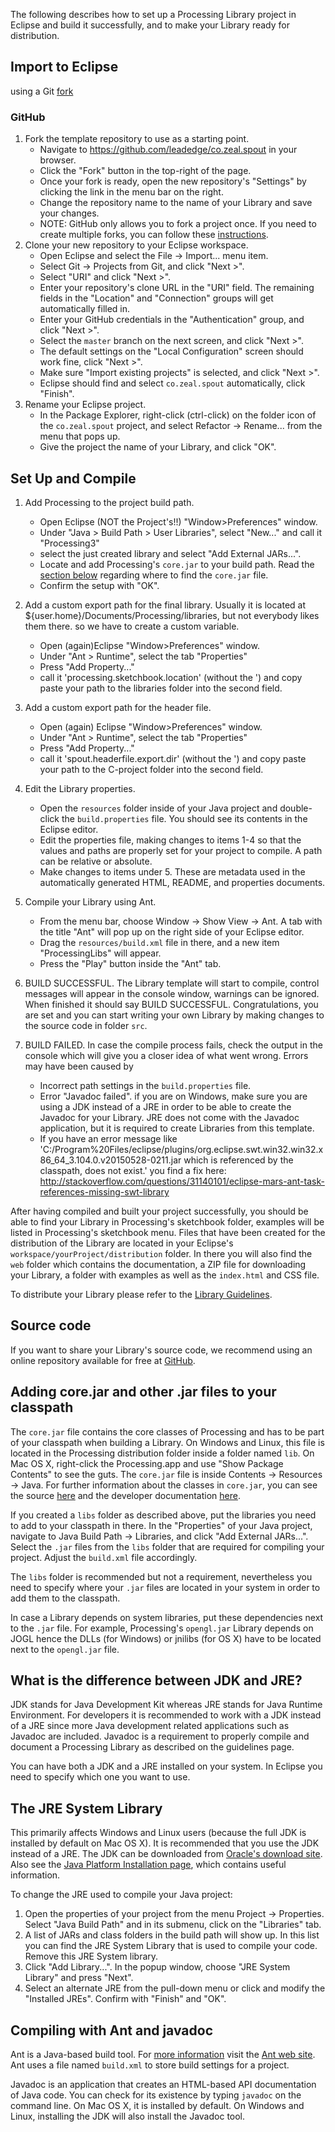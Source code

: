 The following describes how to set up a Processing Library project in Eclipse and build it successfully, and to make your Library ready for distribution.

## Import to Eclipse

using a Git [fork](https://help.github.com/articles/fork-a-repo)

### GitHub

1. Fork the template repository to use as a starting point.
  	* Navigate to https://github.com/leadedge/co.zeal.spout in your browser.
  	* Click the "Fork" button in the top-right of the page.
  	* Once your fork is ready, open the new repository's "Settings" by clicking the link in the menu bar on the right.
  	* Change the repository name to the name of your Library and save your changes.
  	* NOTE: GitHub only allows you to fork a project once. If you need to create multiple forks, you can follow these [instructions](http://adrianshort.org/2011/11/08/create-multiple-forks-of-a-github-repo/).
1. Clone your new repository to your Eclipse workspace.
  	* Open Eclipse and select the File → Import... menu item.
  	* Select Git → Projects from Git, and click "Next >".
  	* Select "URI" and click "Next >". 
  	* Enter your repository's clone URL in the "URI" field. The remaining fields in the "Location" and "Connection" groups will get automatically filled in.
  	* Enter your GitHub credentials in the "Authentication" group, and click "Next >".
  	* Select the `master` branch on the next screen, and click "Next >".
  	* The default settings on the "Local Configuration" screen should work fine, click "Next >".
  	* Make sure "Import existing projects" is selected, and click "Next >".
  	* Eclipse should find and select `co.zeal.spout` automatically, click "Finish".
1. Rename your Eclipse project.
  	* In the Package Explorer, right-click (ctrl-click) on the folder icon of the `co.zeal.spout` project, and select Refactor → Rename... from the menu that pops up. 
  	* Give the project the name of your Library, and click "OK".
  

## Set Up and Compile

1. Add Processing to the project build path.
	* Open Eclipse (NOT the Project's!!) "Window>Preferences" window. 
	* Under "Java > Build Path > User Libraries", select "New..." and call it "Processing3"
	* select the just created library and select "Add External JARs...". 
  	* Locate and add Processing's `core.jar` to your build path. Read the [section below](#AddingJARs) regarding where to find the `core.jar` file.
  	* Confirm the setup with "OK".
1. Add a custom export path for the final library. Usually it is located at ${user.home}/Documents/Processing/libraries, but not everybody likes them there. so we have to create a custom variable.
	* Open (again)Eclipse "Window>Preferences" window. 
	* Under "Ant > Runtime", select the tab "Properties" 
	* Press "Add Property..."
	* call it 'processing.sketchbook.location' (without the ') and copy paste your path to the libraries folder into the second field.
1. Add a custom export path for the header file. 
	* Open (again) Eclipse "Window>Preferences" window. 
	* Under "Ant > Runtime", select the tab "Properties" 
	* Press "Add Property..."
	* call it 'spout.headerfile.export.dir' (without the ') and copy paste your path to the C-project folder into the second field.	
1. Edit the Library properties.
  	* Open the `resources` folder inside of your Java project and double-click the `build.properties` file. You should see its contents in the Eclipse editor. 
  	* Edit the properties file, making changes to items 1-4 so that the values and paths are properly set for your project to compile. A path can be relative or absolute.
  	* Make changes to items under 5. These are metadata used in the automatically generated HTML, README, and properties documents.
1. Compile your Library using Ant.
  	* From the menu bar, choose Window → Show View → Ant. A tab with the title "Ant" will pop up on the right side of your Eclipse editor. 
  	* Drag the `resources/build.xml` file in there, and a new item "ProcessingLibs" will appear. 
  	* Press the "Play" button inside the "Ant" tab.

1. BUILD SUCCESSFUL. The Library template will start to compile, control messages will appear in the console window, warnings can be ignored. When finished it should say BUILD SUCCESSFUL. Congratulations, you are set and you can start writing your own Library by making changes to the source code in folder `src`.
1. BUILD FAILED. In case the compile process fails, check the output in the console which will give you a closer idea of what went wrong. Errors may have been caused by
  	* Incorrect path settings in the `build.properties` file.
  	* Error "Javadoc failed". if you are on Windows, make sure you are using a JDK instead of a JRE in order to be able to create the Javadoc for your Library. JRE does not come with the Javadoc application, but it is required to create Libraries from this template.
	* If you have an error message like 'C:/Program%20Files/eclipse/plugins/org.eclipse.swt.win32.win32.x86_64_3.104.0.v20150528-0211.jar which is referenced by the classpath, does not exist.' you find a fix here: http://stackoverflow.com/questions/31140101/eclipse-mars-ant-task-references-missing-swt-library

After having compiled and built your project successfully, you should be able to find your Library in Processing's sketchbook folder, examples will be listed in Processing's sketchbook menu. Files that have been created for the distribution of the Library are located in your Eclipse's `workspace/yourProject/distribution` folder. In there you will also find the `web` folder which contains the documentation, a ZIP file for downloading your Library, a folder with examples as well as the `index.html` and CSS file.

To distribute your Library please refer to the [Library Guidelines](https://github.com/processing/processing/wiki/Library-Guidelines).

## Source code

If you want to share your Library's source code, we recommend using an online repository available for free at [GitHub](https://github.com/).

## <a name='AddingJARs'/>Adding core.jar and other .jar files to your classpath</a>

The `core.jar` file contains the core classes of Processing and has to be part of your classpath when building a Library. On Windows and Linux, this file is located in the Processing distribution folder inside a folder named `lib`. On Mac OS X, right-click the Processing.app and use "Show Package Contents" to see the guts. The `core.jar` file is inside Contents → Resources → Java. For further information about the classes in `core.jar`, you can see the source [here](http://code.google.com/p/processing/source/browse/trunk/processing#processing/core) and the developer documentation [here](http://processing.googlecode.com/svn/trunk/processing/build/javadoc/core/index.html).

If you created a `libs` folder as described above, put the libraries you need to add to your classpath in there. In the "Properties" of your Java project, navigate to Java Build Path → Libraries, and click "Add External JARs...". Select the `.jar` files from the `libs` folder that are required for compiling your project. Adjust the `build.xml` file accordingly.

The `libs` folder is recommended but not a requirement, nevertheless you need to specify where your `.jar` files are located in your system in order to add them to the classpath.

In case a Library depends on system libraries, put these dependencies next to the `.jar` file. For example, Processing's `opengl.jar` Library depends on JOGL hence the DLLs (for Windows) or jnilibs (for OS X) have to be located next to the `opengl.jar` file.

## What is the difference between JDK and JRE?

JDK stands for Java Development Kit whereas JRE stands for Java Runtime Environment. For developers it is recommended to work with a JDK instead of a JRE since more Java development related applications such as Javadoc are included. Javadoc is a requirement to properly compile and document a Processing Library as described on the guidelines page.

You can have both a JDK and a JRE installed on your system. In Eclipse you need to specify which one you want to use.

## The JRE System Library

This primarily affects Windows and Linux users (because the full JDK is installed by default on Mac OS X). It is recommended that you use the JDK instead of a JRE. The JDK can be downloaded from [Oracle's download site](http://www.oracle.com/technetwork/java/javase/downloads/index.html). Also see the [Java Platform Installation page](http://www.oracle.com/technetwork/java/javase/index-137561.html), which contains useful information.

To change the JRE used to compile your Java project:

1. Open the properties of your project from the menu Project → Properties. Select "Java Build Path" and in its submenu, click on the "Libraries" tab.
1. A list of JARs and class folders in the build path will show up. In this list you can find the JRE System Library that is used to compile your code. Remove this JRE System library.
1. Click "Add Library...". In the popup window, choose "JRE System Library" and press "Next".
1. Select an alternate JRE from the pull-down menu or click and modify the "Installed JREs". Confirm with "Finish" and "OK". 

## Compiling with Ant and javadoc

Ant is a Java-based build tool. For [more information](http://ant.apache.org/faq.html#what-is-ant) visit the [Ant web site](http://ant.apache.org/). Ant uses a file named `build.xml` to store build settings for a project.

Javadoc is an application that creates an HTML-based API documentation of Java code. You can check for its existence by typing `javadoc` on the command line. On Mac OS X, it is installed by default. On Windows and Linux, installing the JDK will also install the Javadoc tool. 
